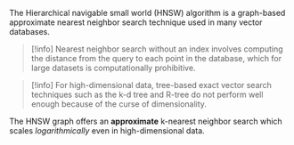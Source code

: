 The Hierarchical navigable small world (HNSW) algorithm is a graph-based approximate nearest neighbor search technique used in many vector databases.

> [!info]
> Nearest neighbor search without an index involves computing the distance from the query to each point in the database, which for large datasets is computationally prohibitive.

> [!info]
> For high-dimensional data, tree-based exact vector search techniques such as the k-d tree and R-tree do not perform well enough because of the curse of dimensionality.

The HNSW graph offers an **approximate** k-nearest neighbor search which scales _logarithmically_ even in high-dimensional data.
